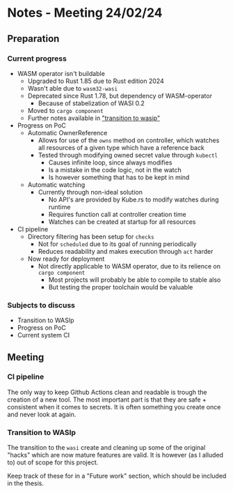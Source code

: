 # Notes - Meeting 24/02/24

## Preparation

### Current progress

- WASM operator isn't buildable
  - Upgraded to Rust 1.85 due to Rust edition 2024
  - Wasn't able due to `wasm32-wasi`
  - Deprecated since Rust 1.78, but dependency of WASM-operator
    - Because of stabelization of WASI 0.2
  - Moved to `cargo component`
  - Further notes available in ["transition to wasip"](../findings/transition_to_wasip.md)
- Progress on PoC
  - Automatic OwnerReference
    - Allows for use of the `owns` method on controller, which watches all resources of a given type which have a reference back
    - Tested through modifying owned secret value through `kubectl`
      - Causes infinite loop, since always modifies
      - Is a mistake in the code logic, not in the watch
      - Is however something that has to be kept in mind
  - Automatic watching
    - Currently through non-ideal solution
      - No API's are provided by Kube.rs to modify watches during runtime
      - Requires function call at controller creation time
      - Watches can be created at startup for all resources
- CI pipeline
  - Directory filtering has been setup for `checks`
    - Not for `scheduled` due to its goal of running periodically
    - Reduces readability and makes execution through `act` harder
  - Now ready for deployment
    - Not directly applicable to WASM operator, due to its relience on `cargo component`
      - Most projects will probably be able to compile to stable also
      - But testing the proper toolchain would be valuable

### Subjects to discuss

- Transition to WASIp
- Progress on PoC
- Current system CI

## Meeting

### CI pipeline

The only way to keep Github Actions clean and readable is trough the creation of a new tool.
The most important part is that they are safe + consistent when it comes to secrets.
It is often something you create once and never look at again.

### Transition to WASIp

The transition to the `wasi` create and cleaning up some of the original "hacks" which are now mature features are valid.
It is however (as I alluded to) out of scope for this project.

Keep track of these for in a "Future work" section, which should be included in the thesis.
